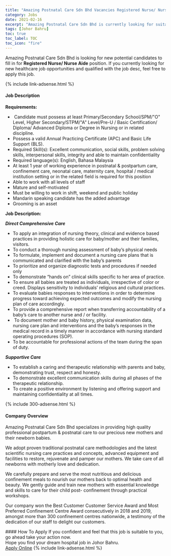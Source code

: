 ```yaml
---
title: "Amazing Postnatal Care Sdn Bhd Vacancies Registered Nurse/ Nurse Aide" 
category: Jobs 
date: 2021-02-16 
excerpt: "Amazing Postnatal Care Sdn Bhd is currently looking for suitable person to fill in the Registered Nurse/ Nurse Aide which positioned at Johor Bahru" 
tags: [Johor Bahru] 
toc: true 
toc_label: TOC 
toc_icon: "fire" 
--- 
```


<p>Amazing Postnatal Care Sdn Bhd is looking for new potential candidates to fill in for <b>Registered Nurse/ Nurse Aide</b> position. If you currently looking for new healthcare job opportunities and qualified with the job desc, feel free to apply this job.
</p>{% include link-adsense.html %} 
<div><div><h4>Job Description</h4></div><div><div><span><div><p><strong>Requirements:</strong></p><ul><li>&#160;Candidate must possess at least Primary/Secondary School/SPM/"O" Level, Higher Secondary/STPM/"A" Level/Pre-U / Basic Certification/ Diploma/ Advanced Diploma or Degree in Nursing or in related discipline.</li><li>Possess a valid Annual Practicing Certificate (APC) and Basic Life Support (BLS).</li><li>Required Skill(s): Excellent communication, social skills, problem solving skills, interpersonal skills, integrity and able to maintain confidentiality</li><li>Required language(s): English, Bahasa Malaysia</li><li>At least 1 year of working experience in postnatal &amp; postpartum care, confinement care, neonatal care, maternity care, hospital / medical institution setting or in the related field is required for this position</li><li>Able to work with all levels of staff</li><li>Mature and self-motivated</li><li>Must be willing to work in shift, weekend and public holiday</li><li>Mandarin speaking candidate has the added advantage</li><li>Grooming is an asset</li></ul><p><strong>Job Description:</strong></p><p><strong><em>Direct Comprehensive Care</em></strong></p><ul><li>To apply an integration of nursing theory, clinical and evidence based practices in providing holistic care for baby/mother and their families, visitors.</li><li>To conduct a thorough nursing assessment of baby&#8217;s physical needs</li><li>To formulate, implement and document a nursing care plans that is communicated and clarified with the baby&#8217;s parents</li><li>To prioritize and organize diagnostic tests and procedures if needed only</li><li>To demonstrate &#8220;hands on&#8221; clinical skills specific to her area of practice.</li><li>To ensure all babies are treated as individuals, irrespective of color or creed. Displays sensitivity to individuals&#8217; religious and cultural practices.</li><li>To evaluate babies responses to interventions in order to determine progress toward achieving expected outcomes and modify the nursing plan of care accordingly.</li><li>To provide a comprehensive report when transferring accountability of a baby&#8217;s care to another nurse and / or facility.</li><li>&#160;To document mother and baby history, physical examination data, nursing care plan and interventions and the baby&#8217;s responses in the medical record in a timely manner in accordance with nursing standard operating procedures (SOP).</li><li>To be accountable for professional actions of the team during the span of duty.</li></ul><p><strong><em>Supportive Care</em></strong></p><ul><li>To establish a caring and therapeutic relationship with parents and baby, demonstrating trust, respect and honesty.</li><li>To demonstrate excellent communication skills during all phases of the therapeutic relationship.</li><li>To create a positive environment by listening and offering support and maintaining confidentiality at all times.&#160;</li></ul></div></span></div></div></div> 
{% include 300-adsense.html %} 
<div><div><h4>Company Overview</h4></div><div><div><span><div><p>Amazing Postnatal Care Sdn Bhd specializes in providing high quality professional postpartum &amp; postnatal care to our precious new mothers and their newborn babies.</p><p>We adopt proven traditional postnatal care methodologies and the latest scientific nursing care practices and concepts, advanced equipment and facilities to restore, rejuvenate and pamper our mothers. We take care of all newborns with motherly love and dedication.</p><p>We carefully prepare and serve the most nutritious and delicious confinement meals to nourish our mothers back to optimal health and beauty. We gently guide and train new mothers with essential knowledge and skills to care for their child post- confinement through practical workshops.</p><p>Our company won the Best Customer Customer Service Award and Most Preferred Confinement Centre Award consecutively in 2018 and 2019, amongst more than 300 confinement centres nationwide, a testimony of the dedication of our staff to delight our customers.</p></div></span></div></div></div> 
#### How To Apply 
If you confident and feel that this job is suitable to you, go ahead take your action now. <br/> 
Hope you find your dream hospital job in Johor Bahru. <br/> 
<a href="https://www.jobstreet.com.my/en/job/registered-nurse-nurse-aide-4482906?jobId=jobstreet-my-job-4482906" class="btn btn--warning" target="_blank" rel="nofollow noopenner">Apply Online</a> 
{% include link-adsense.html %} 